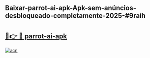 ## Baixar-parrot-ai-apk-Apk-sem-anúncios-desbloqueado-completamente-2025-#9raih

# <h2><a href="https://ainizakaria.my?title=parrot-ai-apk&ref=20M">🔗👉 🔴 parrot-ai-apk</a></h2>

[![acn](https://github.com/user-attachments/assets/0f9c940e-d8b0-45ae-aac7-cd30a18b3e1c)](https://ainizakaria.my?title=parrot-ai-apk&ref=20M)


